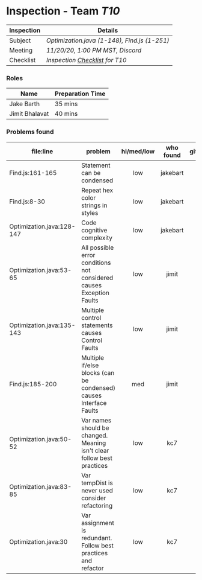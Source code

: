 # Inspection - Team *T10* 
 
| Inspection | Details |
| ----- | ----- |
| Subject | *Optimization.java (1-148), Find.js (1-251)* |
| Meeting | *11/20/20, 1:00 PM MST, Discord* |
| Checklist | *Inspection [Checklist](https://github.com/csucs314f20/t10/blob/master/reports/checklist.md) for T10* |

### Roles

| Name | Preparation Time |
| ---- | ---- |
| Jake Barth | 35 mins |
| Jimit Bhalavat | 40 mins |

### Problems found

| file:line | problem | hi/med/low | who found | github#  |
| --- | --- | :---: | :---: | --- |
| Find.js:161-165 | Statement can be condensed | low | jakebart | |
| Find.js:8-30 | Repeat hex color strings in styles | low | jakebart | |
| Optimization.java:128-147 | Code cognitive complexity | low | jakebart | |
| Optimization.java:53-65 | All possible error conditions not considered causes Exception Faults | low | jimit | |
| Optimization.java:135-143 | Multiple control statements causes Control Faults | low | jimit | |
| Find.js:185-200 | Multiple if/else blocks (can be condensed) causes Interface Faults | med | jimit | |
| Optimization.java:50-52 | Var names should be changed. Meaning isn't clear follow best practices | low | kc7 | |
| Optimization.java:83-85 | Var tempDist is never used consider refactoring | low | kc7 | |
| Optimization.java:30 | Var assignment is redundant. Follow best practices and refactor | low | kc7 | |


